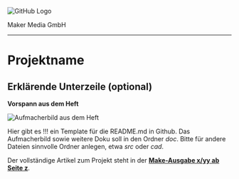 ![GitHub Logo](http://www.heise.de/make/icons/make_logo.png)

Maker Media GmbH

***

# Projektname

## Erklärende Unterzeile (optional)

**Vorspann aus dem Heft**

![Aufmacherbild aus dem Heft](./doc/Aufmacher.JPG)

Hier gibt es !!! ein Template für die README.md in Github. Das Aufmacherbild sowie weitere Doku soll in den Ordner _doc_. Bitte für andere Dateien sinnvolle Ordner anlegen, etwa _src_ oder _cad_.

Der vollständige Artikel zum Projekt steht in der **[Make-Ausgabe x/yy ab Seite z](https://www.heise.de/select/make/xxx)**.